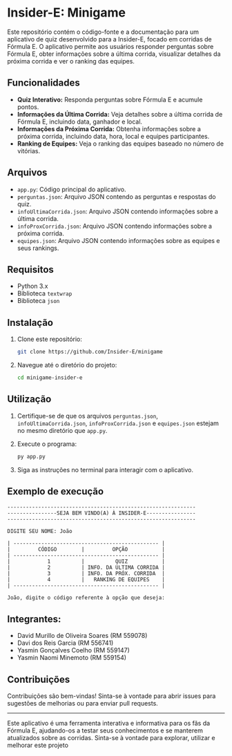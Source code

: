 # Insider-E: Minigame

Este repositório contém o código-fonte e a documentação para um aplicativo de quiz desenvolvido para a Insider-E, focado em corridas de Fórmula E. O aplicativo permite aos usuários responder perguntas sobre Fórmula E, obter informações sobre a última corrida, visualizar detalhes da próxima corrida e ver o ranking das equipes.

## Funcionalidades

- **Quiz Interativo:** Responda perguntas sobre Fórmula E e acumule pontos.
- **Informações da Última Corrida:** Veja detalhes sobre a última corrida de Fórmula E, incluindo data, ganhador e local.
- **Informações da Próxima Corrida:** Obtenha informações sobre a próxima corrida, incluindo data, hora, local e equipes participantes.
- **Ranking de Equipes:** Veja o ranking das equipes baseado no número de vitórias.

## Arquivos

- `app.py`: Código principal do aplicativo.
- `perguntas.json`: Arquivo JSON contendo as perguntas e respostas do quiz.
- `infoUltimaCorrida.json`: Arquivo JSON contendo informações sobre a última corrida.
- `infoProxCorrida.json`: Arquivo JSON contendo informações sobre a próxima corrida.
- `equipes.json`: Arquivo JSON contendo informações sobre as equipes e seus rankings.

## Requisitos

- Python 3.x
- Biblioteca `textwrap`
- Biblioteca `json`

## Instalação

1. Clone este repositório:
   ```bash
   git clone https://github.com/Insider-E/minigame
2. Navegue até o diretório do projeto:
   ```bash
   cd minigame-insider-e
## Utilização

1. Certifique-se de que os arquivos `perguntas.json`, `infoUltimaCorrida.json`, `infoProxCorrida.json` e `equipes.json` estejam no mesmo diretório que `app.py`.

2. Execute o programa:

    ```python
    py app.py
3. Siga as instruções no terminal para interagir com o aplicativo.

## Exemplo de execução
    
    -------------------------------------------------------------
    ----------------SEJA BEM VINDO(A) À INSIDER-E----------------
    -------------------------------------------------------------

    DIGITE SEU NOME: João

    | ----------------------------------------------- |
    |         CÓDIGO        |         OPÇÃO           |
    | ----------------------------------------------- |
    |            1          |          QUIZ           |
    |            2          | INFO. DA ÚLTIMA CORRIDA |
    |            3          | INFO. DA PRÓX. CORRIDA  |
    |            4          |   RANKING DE EQUIPES    |
    | ----------------------------------------------- |

    João, digite o código referente à opção que deseja:

## Integrantes:

- David Murillo de Oliveira Soares (RM 559078)
- Davi dos Reis Garcia (RM 556741)
- Yasmin Gonçalves Coelho (RM 559147)
- Yasmin Naomi Minemoto (RM 559154)


## Contribuições

Contribuições são bem-vindas! Sinta-se à vontade para abrir issues para sugestões de melhorias ou para enviar pull requests.

---

Este aplicativo é uma ferramenta interativa e informativa para os fãs da Fórmula E, ajudando-os a testar seus conhecimentos e se manterem atualizados sobre as corridas. Sinta-se à vontade para explorar, utilizar e melhorar este projeto